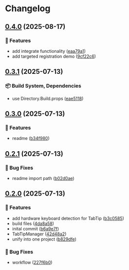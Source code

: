 # Changelog

## [0.4.0](https://github.com/giard-alexandre/TabTip.Avalonia/compare/v0.3.1...v0.4.0) (2025-08-17)


### 🚀 Features

* add integrate functionality ([eaa79a1](https://github.com/giard-alexandre/TabTip.Avalonia/commit/eaa79a15b5c99d217e34d55577c57bc8169b6b2f))
* add targeted registration demo ([9cf22c6](https://github.com/giard-alexandre/TabTip.Avalonia/commit/9cf22c6b156b1e9b069f59bdab1b903702fa7e90))

## [0.3.1](https://github.com/giard-alexandre/TabTip.Avalonia/compare/v0.3.0...v0.3.1) (2025-07-13)


### 📦️ Build System, Dependencies

* use Directory.Build.props ([eae5118](https://github.com/giard-alexandre/TabTip.Avalonia/commit/eae51182edc75e7a3db153882fc50b24283b040c))

## [0.3.0](https://github.com/giard-alexandre/TabTip.Avalonia/compare/v0.2.1...v0.3.0) (2025-07-13)


### 🚀 Features

* readme ([b34f980](https://github.com/giard-alexandre/TabTip.Avalonia/commit/b34f980857df81607f9718aeed1b1072f687a4f8))

## [0.2.1](https://github.com/giard-alexandre/TabTip.Avalonia/compare/v0.2.0...v0.2.1) (2025-07-13)


### 🐛 Bug Fixes

* readme import path ([b02d0ae](https://github.com/giard-alexandre/TabTip.Avalonia/commit/b02d0ae3edec9ad0d37942657ef4ef10a08937b5))

## [0.2.0](https://github.com/giard-alexandre/TabTip.Avalonia/compare/v0.1.0...v0.2.0) (2025-07-13)


### 🚀 Features

* add hardware keyboard detection for TabTip ([b3c0585](https://github.com/giard-alexandre/TabTip.Avalonia/commit/b3c0585a14dbc07d149aee6ede1bb33677d1f3fd))
* build files ([4da8a58](https://github.com/giard-alexandre/TabTip.Avalonia/commit/4da8a58606200a73d9ab9152614e390997f5938c))
* inital commit ([b6a9e7f](https://github.com/giard-alexandre/TabTip.Avalonia/commit/b6a9e7fc165dbd5113bdf1583549b82e355f028c))
* TabTipManager ([42d48a2](https://github.com/giard-alexandre/TabTip.Avalonia/commit/42d48a24c54159619d420da7977d2cee8fecd554))
* unify into one project ([b829dfe](https://github.com/giard-alexandre/TabTip.Avalonia/commit/b829dfec14b7ca69ea782e56177dbffa3a7cbe86))


### 🐛 Bug Fixes

* workflow ([227f6b0](https://github.com/giard-alexandre/TabTip.Avalonia/commit/227f6b0bb7b9de979800af03f36d11a4e6bfeade))
